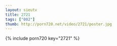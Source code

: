 ```yaml
--- 
layout: sieutv
title: 2721
tags: ["002"]
thumb: http://porn720.net/video/2721/poster.jpg
---
```

{% include porn720 key="2721" %} 
